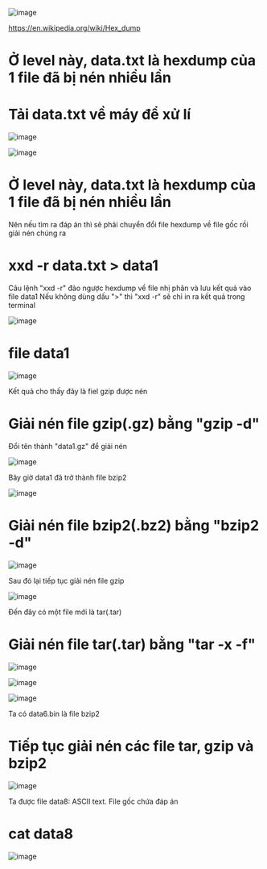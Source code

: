![image](https://github.com/user-attachments/assets/4b185e59-af09-41c9-990c-c379ff629d76)

https://en.wikipedia.org/wiki/Hex_dump

# Ở level này, data.txt là hexdump của 1 file đã bị nén nhiều lần

# Tải data.txt về máy để xử lí
![image](https://github.com/user-attachments/assets/8019a3c6-59f1-41ae-b724-af8ddb908ad5)

![image](https://github.com/user-attachments/assets/f5376745-a920-4bc7-816b-6050fc91a1c8)

# Ở level này, data.txt là hexdump của 1 file đã bị nén nhiều lần
Nên nếu tìm ra đáp án thì sẽ phải chuyển đổi file hexdump về file gốc rồi giải nén chúng ra

# xxd -r data.txt > data1
Câu lệnh "xxd -r" đảo ngược hexdump về file nhị phân và lưu kết quả vào file data1
Nếu không dùng dấu ">" thì "xxd -r" sẽ chỉ in ra kết quả trong terminal

![image](https://github.com/user-attachments/assets/0a6cc112-7827-4866-8142-6bcda3a73507)

# file data1
![image](https://github.com/user-attachments/assets/2471de82-9c1f-425c-97b4-d272dba1c81c)

Kết quả cho thấy đây là fiel gzip được nén

# Giải nén file gzip(.gz) bằng "gzip -d"
Đổi tên thành "data1.gz" để giải nén

![image](https://github.com/user-attachments/assets/97849302-ec1d-4621-9d8d-6e3c2fd93237)

Bây giờ data1 đã trở thành file bzip2  

![image](https://github.com/user-attachments/assets/674a9b6e-8161-4934-9457-b29f3bce0355)

# Giải nén file bzip2(.bz2) bằng "bzip2 -d"
![image](https://github.com/user-attachments/assets/79bec20f-9649-4503-b96b-d5f8043b05e0)

Sau đó lại tiếp tục giải nén file gzip

![image](https://github.com/user-attachments/assets/5efd0104-9e76-4eb3-9406-fc96122f7b83)

Đến đây có một file mới là tar(.tar)
# Giải nén file tar(.tar) bằng "tar -x -f"
![image](https://github.com/user-attachments/assets/37aca44b-c5a6-4817-87f4-562d9add5c76)

![image](https://github.com/user-attachments/assets/61573d75-7008-4189-b726-85ee23fa2e4e)

![image](https://github.com/user-attachments/assets/b59fd4ae-70a6-475b-9172-3923ac2bcca2)

Ta có data6.bin là file bzip2

# Tiếp tục giải nén các file tar, gzip và bzip2 
![image](https://github.com/user-attachments/assets/269e3cc2-c98b-4a39-bf02-72113314f4d2)

Ta được file data8: ASCII text. File gốc chứa đáp án

# cat data8  
![image](https://github.com/user-attachments/assets/bdec30a2-7d64-4306-aedc-862aabfaaf12)
